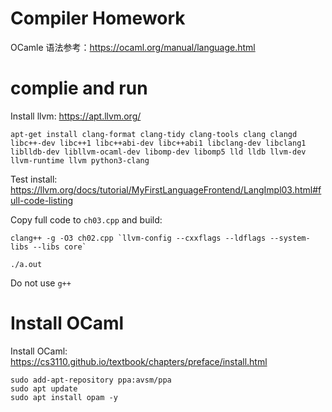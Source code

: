 # Compiler Homework

OCamle 语法参考：https://ocaml.org/manual/language.html

# complie and run

Install llvm: https://apt.llvm.org/

```shell
apt-get install clang-format clang-tidy clang-tools clang clangd libc++-dev libc++1 libc++abi-dev libc++abi1 libclang-dev libclang1 liblldb-dev libllvm-ocaml-dev libomp-dev libomp5 lld lldb llvm-dev llvm-runtime llvm python3-clang
```

Test install: https://llvm.org/docs/tutorial/MyFirstLanguageFrontend/LangImpl03.html#full-code-listing

Copy full code to `ch03.cpp` and build:
```shell
clang++ -g -O3 ch02.cpp `llvm-config --cxxflags --ldflags --system-libs --libs core`

./a.out
```

Do not use `g++`


# Install OCaml

Install OCaml: https://cs3110.github.io/textbook/chapters/preface/install.html

```shell
sudo add-apt-repository ppa:avsm/ppa
sudo apt update
sudo apt install opam -y
```
















